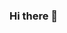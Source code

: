 ### Hi there 👋

<!--
**kav1239/kav1239** is a ✨ _special_ ✨ repository because its `README.md` (this file) appears on your GitHub profile.

Here are some ideas to get you started:

- 🔭 I’m currently working on myself.
- 🌱 I’m currently learning and growing everyday.
- 👯 I’m looking to collaborate on some good projects
- 📫 How to reach me: Here is my email id- sharmakavya6525@gmail.com
- ⚡ Fun fact: Hardwork is a key to success

-[![@kav1239's Holopin board](https://holopin.me/kav1239)](https://holopin.io/@kav1239)
